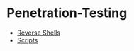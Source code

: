 # Penetration-Testing
* [Reverse Shells](https://github.com/caabv/Penetration-Testing/blob/master/Reverse-Shells.md) 
* [Scripts](https://github.com/caabv/Scripts)

